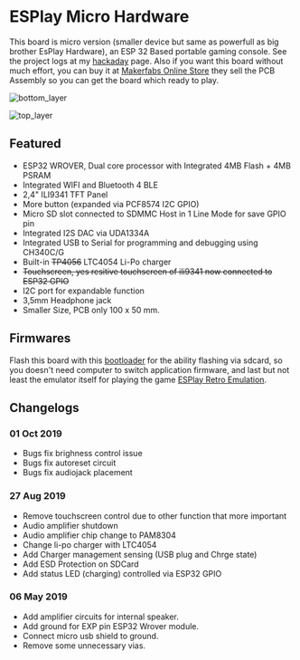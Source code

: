 # ESPlay Micro Hardware
This board is micro version (smaller device but same as powerfull as big brother EsPlay Hardware), an ESP 32 Based portable gaming console. See the project logs at my [hackaday] page. Also if you want this board without much effort, you can buy it at [Makerfabs Online Store] they sell the PCB Assembly so you can get the board which ready to play.

![bottom_layer](https://raw.githubusercontent.com/pebri86/esplay_micro_hardware/master/docs/esplay_micro_bottom.png)

![top_layer](https://raw.githubusercontent.com/pebri86/esplay_micro_hardware/master/docs/esplay_micro_top.png)

Featured
--------
- ESP32 WROVER, Dual core processor with Integrated 4MB Flash + 4MB PSRAM
- Integrated WIFI and Bluetooth 4 BLE
- 2,4" ILI9341 TFT Panel
- More button (expanded via PCF8574 I2C GPIO)
- Micro SD slot connected to SDMMC Host in 1 Line Mode for save GPIO pin
- Integrated I2S DAC via UDA1334A
- Integrated USB to Serial for programming and debugging using CH340C/G
- Built-in ~~TP4056~~ LTC4054 Li-Po charger
- ~~Touchscreen, yes resitive touchscreen of ili9341 now connected to ESP32 GPIO~~
- I2C port for expandable function
- 3,5mm Headphone jack
- Smaller Size, PCB only 100 x 50 mm.

Firmwares
---------
Flash this board with this [bootloader] for the ability flashing via sdcard, so you doesn't need computer to switch application firmware, and last but not least the emulator itself for playing the game [ESPlay Retro Emulation].

Changelogs
----------
### 01 Oct 2019
- Bugs fix brighness control issue
- Bugs fix autoreset circuit
- Bugs fix audiojack placement

### 27 Aug 2019
- Remove touchscreen control due to other function that more important
- Audio amplifier shutdown
- Audio amplifier chip change to PAM8304
- Change li-po charger with LTC4054
- Add Charger management sensing (USB plug and Chrge state)
- Add ESD Protection on SDCard
- Add status LED (charging) controlled via ESP32 GPIO

### 06 May 2019
- Add amplifier circuits for internal speaker.
- Add ground for EXP pin ESP32 Wrover module.
- Connect micro usb shield to ground.
- Remove some unnecessary vias.

[Makerfabs Online Store]: https://www.makerfabs.com/esplay-micro.html
[hackaday]: https://hackaday.io/project/166707-esplay-micro
[bootloader]: https://github.com/pebri86/esplay-base-firmware
[ESPlay Retro Emulation]: https://github.com/pebri86/esplay-retro-emulation
